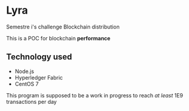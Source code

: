 
# Lyra
Semestre i's challenge Blockchain distribution

<p> This is a POC for blockchain <b>performance</b> </p>
<h2> Technology used </h2>
<ul>
  <li>Node.js</li>
  <li>Hyperledger Fabric</li>
  <li>CentOS 7</li>
</ul>

<p> This program is supposed to be a work in progress to reach <i>at least</i> 1E9 transactions per day </p>

